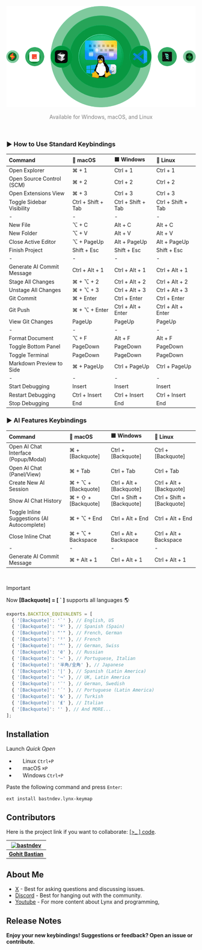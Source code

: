 ![Use Extension](assets/images/technologies.png)

<p align="center"><span style="color:gray;">Available for Windows, macOS, and Linux</span></p>
</br>

### ► How to Use Standard Keybindings

| Command                    | 🍎 macOS           | 🟦 Windows         | 🐧 Linux           |
| :------------------------- | :----------------- | :----------------- | :----------------- |
| Open Explorer              | ⌘ + 1              | Ctrl + 1           | Ctrl + 1           |
| Open Source Control (SCM)  | ⌘ + 2              | Ctrl + 2           | Ctrl + 2           |
| Open Extensions View       | ⌘ + 3              | Ctrl + 3           | Ctrl + 3           |
| Toggle Sidebar Visibility  | Ctrl + Shift + Tab | Ctrl + Shift + Tab | Ctrl + Shift + Tab |
| -                          | -                  | -                  | -                  |
| New File                   | ⌥ + C              | Alt + C            | Alt + C            |
| New Folder                 | ⌥ + V              | Alt + V            | Alt + V            |
| Close Active Editor        | ⌥ + PageUp         | Alt + PageUp       | Alt + PageUp       |
| Finish Project             | Shift + Esc        | Shift + Esc        | Shift + Esc        |
| -                          | -                  | -                  | -                  |
| Generate AI Commit Message | Ctrl + Alt + 1     | Ctrl + Alt + 1     | Ctrl + Alt + 1     |
| Stage All Changes          | ⌘ + ⌥ + 2          | Ctrl + Alt + 2     | Ctrl + Alt + 2     |
| Unstage All Changes        | ⌘ + ⌥ + 3          | Ctrl + Alt + 3     | Ctrl + Alt + 3     |
| Git Commit                 | ⌘ + Enter          | Ctrl + Enter       | Ctrl + Enter       |
| Git Push                   | ⌘ + ⌥ + Enter      | Ctrl + Alt + Enter | Ctrl + Alt + Enter |
| View Git Changes           | PageUp             | PageUp             | PageUp             |
| -                          | -                  | -                  | -                  |
| Format Document            | ⌥ + F              | Alt + F            | Alt + F            |
| Toggle Bottom Panel        | PageDown           | PageDown           | PageDown           |
| Toggle Terminal            | PageDown           | PageDown           | PageDown           |
| Markdown Preview to Side   | ⌘ + PageUp         | Ctrl + PageUp      | Ctrl + PageUp      |
| -                          | -                  | -                  | -                  |
| Start Debugging            | Insert             | Insert             | Insert             |
| Restart Debugging          | Ctrl + Insert      | Ctrl + Insert      | Ctrl + Insert      |
| Stop Debugging             | End                | End                | End                |

### ► AI Features Keybindings

| Command                                     | 🍎 macOS            | 🟦 Windows                 | 🐧 Linux                   |
| :------------------------------------------ | :------------------ | :------------------------- | :------------------------- |
| Open AI Chat Interface (Popup/Modal)        | ⌘ + [Backquote]     | Ctrl + [Backquote]         | Ctrl + [Backquote]         |
| Open AI Chat (Panel/View)                   | ⌘ + Tab             | Ctrl + Tab                 | Ctrl + Tab                 |
| Create New AI Session                       | ⌘ + ⌥ + [Backquote] | Ctrl + Alt + [Backquote]   | Ctrl + Alt + [Backquote]   |
| Show AI Chat History                        | ⌘ + ⇧ + [Backquote] | Ctrl + Shift + [Backquote] | Ctrl + Shift + [Backquote] |
| Toggle Inline Suggestions (AI Autocomplete) | ⌘ + ⌥ + End         | Ctrl + Alt + End           | Ctrl + Alt + End           |
| Close Inline Chat                           | ⌘ + ⌥ + Backspace   | Ctrl + Alt + Backspace     | Ctrl + Alt + Backspace     |
| -                                           | -                   | -                          | -                          |
| Generate AI Commit Message                  | ⌘ + Alt + 1         | Ctrl + Alt + 1             | Ctrl + Alt + 1             |

</br>

> [!IMPORTANT]
> Now **[Backquote] = [ ` ]** supports all languages 🌎
>
> ```ts
> exports.BACKTICK_EQUIVALENTS = [
>   { '[Backquote]': '`' }, // English, US
>   { '[Backquote]': 'º' }, // Spanish (Spain)
>   { '[Backquote]': "'" }, // French, German
>   { '[Backquote]': '²' }, // French
>   { '[Backquote]': '^' }, // German, Swiss
>   { '[Backquote]': 'ё' }, // Russian
>   { '[Backquote]': '~' }, // Portuguese, Italian
>   { '[Backquote]': '半角/全角' }, // Japanese
>   { '[Backquote]': '|' }, // Spanish (Latin America)
>   { '[Backquote]': '¬' }, // UK, Latin America
>   { '[Backquote]': '¨' }, // German, Swedish
>   { '[Backquote]': '´' }, // Portuguese (Latin America)
>   { '[Backquote]': '₺' }, // Turkish
>   { '[Backquote]': '₤' }, // Italian
>   { '[Backquote]': '' }, // And MORE...
> ];
> ```

## Installation

Launch _Quick Open_

- <img src="https://www.kernel.org/theme/images/logos/favicon.png" width=16 height=16/> Linux `Ctrl+P`
- <img src="https://developer.apple.com/favicon.ico" width=16 height=16/> macOS `⌘P`
- <img src="https://www.microsoft.com/favicon.ico" width=16 height=16/> Windows `Ctrl+P`

Paste the following command and press `Enter`:

```
ext install bastndev.lynx-keymap
```

## Contributors

Here is the project link if you want to collaborate: [[>\_ ] code](https://github.com/bastndev/Lynx-keymap).

| [![bastndev](https://github.com/bastndev.png?size=100)](https://github.com/bastndev) |
| :----------------------------------------------------------------------------------: |
|                   **[Gohit Bastian](https://github.com/bastndev)**                   |

## About Me

- [X](https://twitter.com/bastndev) - Best for asking questions and discussing issues.
- [Discord](https://discord.com/invite/bgzvzP6aZH) - Best for hanging out with the community.
- [Youtube](https://www.youtube.com/@bastndev) - For more content about Lynx and programming,

## Release Notes

**Enjoy your new keybindings! Suggestions or feedback? Open an issue or contribute.**

